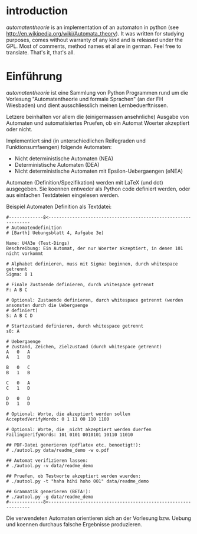 # introduction
*automatentheorie* is an implementation of an automaton in python (see http://en.wikipedia.org/wiki/Automata_theory).
It was written for studying purposes, comes without warranty of any kind and is released under the GPL.
Most of comments, method names et al are in german. Feel free to translate. That's it, that's all.

# Einführung
*automatentheorie* ist eine Sammlung von Python Programmen rund um die Vorlesung 
"Automatentheorie und formale Sprachen" (an der FH Wiesbaden) und dient ausschliesslich meinen 
Lernbeduerftnissen.

Letzere beinhalten vor allem die (einigermassen ansehnliche) Ausgabe von Automaten und automatisiertes
Pruefen, ob ein Automat Woerter akzeptiert oder nicht. 

Implementiert sind (in unterschiedlichen Reifegraden und Funktionsumfaengen) folgende Automaten:
* Nicht deterministische Automaten (NEA)
* Deterministische Automaten (DEA)
* Nicht deterministische Automaten mit Epsilon-Uebergaengen (eNEA)

Automaten (Definition/Spezifikation) werden mit LaTeX (und dot) ausgegeben. Sie koennen entweder 
als Python code definiert werden, oder aus einfachen Textdateien eingelesen werden.

Beispiel Automaten Definition als Textdatei:

```
#-------------8<---------------------------------------------------------------
# Automatendefinition
# [Barth] Uebungsblatt 4, Aufgabe 3e)

Name: U4A3e (Test-Dings)
Beschreibung: Ein Automat, der nur Woerter akzeptiert, in denen 101 nicht vorkommt

# Alphabet definieren, muss mit Sigma: beginnen, durch whitespace getrennt
Sigma: 0 1

# Finale Zustaende definieren, durch whitespace getrennt
F: A B C

# Optional: Zustaende definieren, durch whitespace getrennt (werden ansonsten durch die Uebergaenge
# definiert)
S: A B C D

# Startzustand definieren, durch whitespace getrennt
s0: A

# Uebergaenge
# Zustand, Zeichen, Zielzustand (durch whitespace getrennt)
A	0	A
A	1	B

B	0	C
B	1	B

C	0	A
C	1	D

D	0	D
D	1	D

# Optional: Worte, die akzeptiert werden sollen
AcceptedVerifyWords: 0 1 11 00 110 1100

# Optional: Worte, die _nicht akzeptiert werden duerfen
FailingVerifyWords: 101 0101 0010101 10110 11010

## PDF-Datei generieren (pdflatex etc. benoetigt!):
# ./autool.py data/readme_demo -w o.pdf

## Automat verifizieren lassen:
# ./autool.py -v data/readme_demo

## Pruefen, ob Testworte akzeptiert werden wuerden:
# ./autool.py -t "haha hihi hoho 001" data/readme_demo

## Grammatik generieren (BETA!):
# ./autool.py -g data/readme_demo
#-------------8<---------------------------------------------------------------
```

Die verwendeten Automaten orientieren sich an der Vorlesung bzw. Uebung und koennen durchaus falsche
Ergebnisse produzieren. 